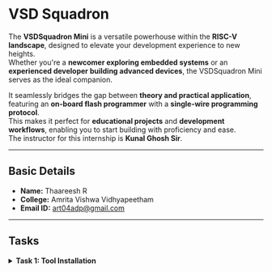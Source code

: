 # VSD Squadron

The **VSDSquadron Mini** is a versatile powerhouse within the **RISC-V landscape**, designed to elevate your development experience to new heights.  
Whether you're a **newcomer exploring embedded systems** or an **experienced developer building advanced devices**, the VSDSquadron Mini serves as the ideal companion.

It seamlessly bridges the gap between **theory and practical application**, featuring an **on-board flash programmer** with a **single-wire programming protocol**.  
This makes it perfect for **educational projects** and **development workflows**, enabling you to start building with proficiency and ease.  
The instructor for this internship is **Kunal Ghosh Sir**.

---

## Basic Details

- **Name:** Thaareesh R  
- **College:** Amrita Vishwa Vidhyapeetham  
- **Email ID:** art04adp@gmail.com  

---

## Tasks

<details>
  <summary><strong>Task 1: Tool Installation</strong></summary>

  <br>

  The objective of **Task 1** is to install all the essential tools required for this internship. These include:

  - Ubuntu on VirtualBox  
  - GNU Toolchain  
  - Running C code for displaying sum 1 to n.

  ### 📸 Screenshot

  ![VSDSquadron Mini](Task1/C%file.png)

  C File is then converted to RISC-V Binary

</details>
